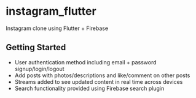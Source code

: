 # instagram_flutter

Instagram clone using Flutter + Firebase

## Getting Started

- User authentication method including email + password signup/login/logout
- Add posts with photos/descriptions and like/comment on other posts
- Streams added to see updated content in real time across devices
- Search functionality provided using Firebase search plugin

